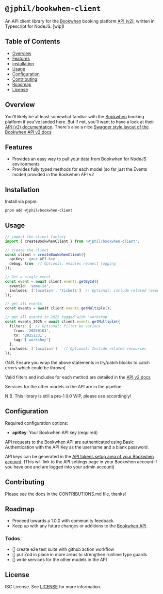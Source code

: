 # `@jphil/bookwhen-client`

An API client library for the [Bookwhen](https://www.bookwhen.com) booking platform [API (v2)](https://api.bookwhen.com/v2), written in Typescript for NodeJS. \[wip\]!

## Table of Contents

- [Overview](#overview)
- [Features](#features)
- [Installation](#installation)
- [Usage](#usage)
- [Configuration](#configuration)
- [Contributing](#contributing)
- [Roadmap](#roadmap)
- [License](#license)

## Overview

You'll likely be at least somewhat familiar with the [Bookwhen](https://www.bookwhen.com) booking platform if you've landed here. But if not, you'll want to have a look at their [API (v2) documentation](https://api.bookwhen.com/v2). There's also a nice [Swagger style layout of the Bookwhen API v2 docs](https://petstore.swagger.io/?url=https://api.bookwhen.com/v2/openapi.yaml)

## Features

- Provides an easy way to pull your data from Bookwhen for NodeJS environments
- Provides fully typed methods for each model (so far just the Events model) provided in the Bookwhen API v2

## Installation

Install via pnpm:

```bash
pnpm add @jphil/bookwhen-client
```

## Usage

```typescript
// import the client factory
import { createBookwhenClient } from '@jphil/bookwhen-client';

// create the client
const client = createBookwhenClient({ 
  apiKey: 'your-API-key',
  debug: true  // Optional: enables request logging
});

// Get a single event
const event = await client.events.getById({
  eventId: 'some-id',
  includes: ['location', 'tickets']  // Optional: include related resources
});

// get all events
const events = await client.events.getMultiple();

// get all events in 2025 tagged with 'workshop'
const events_2025 = await client.events.getMultiple({
  filters: {  // Optional: filter by various 
    from: '20250101',
    to: '20251231',
    tag: ['workshop']
  },
  includes: ['location']   // Optional: Include related resources
});

```

(N.B. Ensure you wrap the above statements in try/catch blocks to catch errors which could be thrown)

Valid filters and includes for each method are detailed in the [API v2 docs](https://petstore.swagger.io/?url=https://api.bookwhen.com/v2/openapi.yaml) 

Services for the other models in the API are in the pipeline.

N.B. This library is still a pre-1.0.0 WIP, please use accordingly!

## Configuration

Required configuration options:

- **apiKey**: Your Bookwhen API key (required)

API requests to the Bookwhen API are authenticated using Basic Authentication with the API Key as the username and a blank password.

API keys can be generated in the [API tokens setup area of your Bookwhen account](https://admin.bookwhen.com/settings/api_access_permission_sets). (This will link to the API settings page in your Bookwhen account if you have one and are logged into your admin account)

## Contributing

Please see the docs in the CONTRIBUTIONS.md file, thanks!

## Roadmap

- Proceed towards a 1.0.0 with community feedback.
- Keep up with any future changes or additions to the [Bookwhen API](https://api.bookwhen.com/v2).

### Todos

- [] create e2e test suite with github action workflow
- [] put Zod in place in more areas to strengthen runtime type guards
- [] write services for the other models in the API

## License

ISC License. See [LICENSE](LICENSE) for more information.
